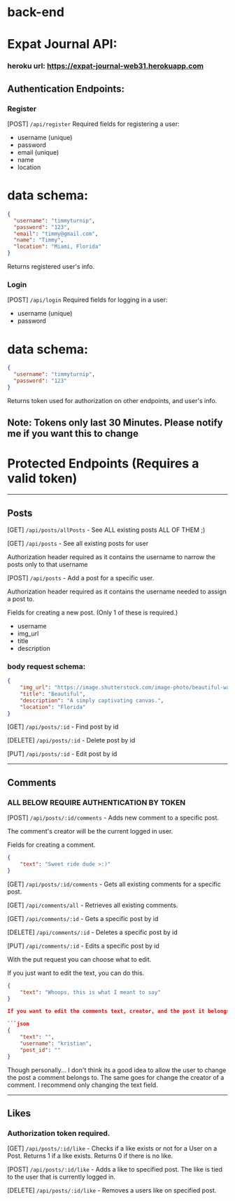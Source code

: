 # back-end

# Expat Journal API:

### heroku url: https://expat-journal-web31.herokuapp.com

## Authentication Endpoints:

### Register

[POST] `/api/register`
Required fields for registering a user:

- username (unique)
- password
- email (unique)
- name
- location

# data schema:

```json
{
  "username": "timmyturnip",
  "password": "123",
  "email": "timmy@gmail.com",
  "name": "Timmy",
  "location": "Miami, Florida"
}
```

Returns registered user's info.

### Login

[POST] `/api/login`
Required fields for logging in a user:

- username (unique)
- password

# data schema:

```json
{
  "username": "timmyturnip",
  "password": "123"
}
```

Returns token used for authorization on other endpoints, and user's info.
## Note: Tokens only last 30 Minutes. Please notify me if you want this to change

# Protected Endpoints (Requires a valid token)
---

## Posts

[GET] `/api/posts/allPosts` - See ALL existing posts ALL OF THEM ;)

[GET] `/api/posts` - See all existing posts for user

Authorization header required as it contains the username to narrow the posts only to that username

[POST] `/api/posts` - Add a post for a specific user.

Authorization header required as it contains the username needed to assign a post to.

Fields for creating a new post. (Only 1 of these is required.)
- username
- img_url
- title
- description


### body request schema:
```json
{
    "img_url": "https://image.shutterstock.com/image-photo/beautiful-water-drop-on-dandelion-260nw-789676552.jpg",
    "title": "Beautiful",
    "description": "A simply captivating canvas.",
    "location": "Florida"
}
```

[GET] `/api/posts/:id` - Find post by id

[DELETE] `/api/posts/:id` - Delete post by id

[PUT] `/api/posts/:id` - Edit post by id


---
## Comments

### ALL BELOW REQUIRE AUTHENTICATION BY TOKEN

[POST] `/api/posts/:id/comments` - Adds new comment to a specific post.

The comment's creator will be the current logged in user.

Fields for creating a comment.
```json
{
    "text": "Sweet ride dude >:)"
}
```

[GET] `/api/posts/:id/comments` - Gets all existing comments for a specific post.

[GET] `/api/comments/all` - Retrieves all existing comments.

[GET] `/api/comments/:id` - Gets a specific post by id

[DELETE] `/api/comments/:id` - Deletes a specific post by id

[PUT] `/api/comments/:id` - Edits a specific post by id

With the put request you can choose what to edit.

If you just want to edit the text, you can do this.

```json
{
    "text": "Whoops, this is what I meant to say"
}

If you want to edit the comments text, creator, and the post it belongs to you can do so as well.

```json
{
    "text": "",
    "username": "kristian",
    "post_id": ""
}
```

Though personally... I don't think its a good idea to allow the user to change the post a comment belongs to.
The same goes for change the creator of a comment.
I recommend only changing the text field.

---

## Likes

### Authorization token required.

[GET] `/api/posts/:id/like` - Checks if a like exists or not for a User on a Post. Returns 1 if a like exists. Returns 0 if there is no like.

[POST] `/api/posts/:id/like` - Adds a like to specified post. The like is tied to the user that is currently logged in.

[DELETE] `/api/posts/:id/like` - Removes a users like on specified post.

